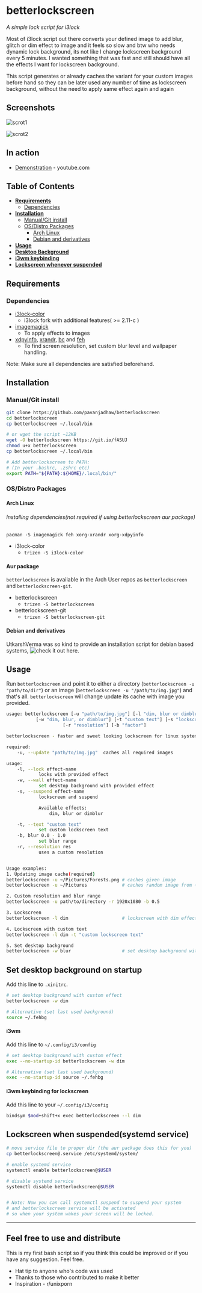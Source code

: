 # betterlockscreen
*A simple lock script for i3lock*

Most of i3lock script out there converts your defined image to add blur, glitch or dim effect to image and it feels so slow and btw who needs dynamic lock background,
its not like I change lockscreen background every 5 minutes.
I wanted something that was fast and still should have all the effects I want for lockscreen background.

This script generates or already caches the variant for your custom images before hand so they can be later used any number of time as lockscreen background,
without the need to apply same effect again and again

## Screenshots

![scrot1](https://github.com/pavanjadhaw/betterlockscreen.demo/raw/master/scrots/scrot1.png "scrot1.png")

![scrot2](https://github.com/pavanjadhaw/betterlockscreen.demo/raw/master/scrots/scrot2.png "scrot2.png")

## In action

* [Demonstration](https://www.youtube.com/watch?v=9Ng5FZwnn6M&feature=youtu.be) - youtube.com

## Table of Contents

- **[Requirements](#requirements)**
    - [Dependencies](#dependencies)
- **[Installation](#installation)**
    - [Manual/Git install](#manualgit-install)
    - [OS/Distro Packages](#osdistro-packages)
        - [Arch Linux](#arch-linux)
        - [Debian and derivatives](#debian-and-derivatives)
- **[Usage](#usage)**
- **[Desktop Background](#set-desktop-background-on-startup)**
- **[i3wm keybinding](#i3wm-keybinding-for-lockscreen)**
- **[Lockscreen whenever suspended](#lockscreen-when-suspendedsystemd-service)**


## Requirements

### Dependencies

- [i3lock-color](https://github.com/PandorasFox/i3lock-color)
	- i3lock fork with additional features( >= 2.11-c )
- [imagemagick](https://www.imagemagick.org/script/index.php)
	- To apply effects to images
- [xdpyinfo](https://www.x.org/archive/X11R7.7/doc/man/man1/xdpyinfo.1.xhtml), [xrandr](https://www.x.org/wiki/Projects/XRandR/), [bc](https://www.gnu.org/software/bc/) and [feh](https://feh.finalrewind.org/)
	- To find screen resolution, set custom blur level and wallpaper handling.

Note: Make sure all dependencies are satisfied beforehand.

## Installation

### Manual/Git install

```sh
git clone https://github.com/pavanjadhaw/betterlockscreen 
cd betterlockscreen
cp betterlockscreen ~/.local/bin

# or wget the script ~12KB
wget -O betterlockscreen https://git.io/fASUJ
chmod u+x betterlockscreen
cp betterlockscreen ~/.local/bin

# Add betterlockscreen to PATH:
# (In your .bashrc, .zshrc etc)
export PATH="${PATH}:${HOME}/.local/bin/"
```


### OS/Distro Packages


#### Arch Linux

###### Installing dependencies(not required if using betterlockscreen aur package)
`pacman -S imagemagick feh xorg-xrandr xorg-xdpyinfo`
- i3lock-color
	- `trizen -S i3lock-color`

#### Aur package

`betterlockscreen` is available in the Arch User repos as `betterlockscreen` and `betterlockscreen-git`.
- betterlockscreen
	- `trizen -S betterlockscreen`
- betterlockscreen-git
	- `trizen -S betterlockscreen-git`


#### Debian and derivatives

UtkarshVerma was so kind to provide an installation script for debian based systems, ![check it out here](https://github.com/UtkarshVerma/installer-scripts).



## Usage

Run `betterlockscreen` and point it to either a directory (`betterlockscreen -u "path/to/dir"`) or an image (`betterlockscreen -u "/path/to/img.jpg"`) and that's all. `betterlockscreen` will change update its cache with image you provided.

```sh
usage: betterlockscreen [-u "path/to/img.jpg"] [-l "dim, blur or dimblur"]
           [-w "dim, blur, or dimblur"] [-t "custom text"] [-s "lockscreen and suspend"]
					 [-r "resolution"] [-b "factor"]

betterlockscreen - faster and sweet looking lockscreen for linux systems.

required:
	-u, --update "path/to/img.jpg"	caches all required images

usage:
	-l, --lock effect-name
			locks with provided effect
	-w, --wall effect-name
			set desktop background with provided effect
	-s, --suspend effect-name
			lockscreen and suspend

			Available effects:
				dim, blur or dimblur

	-t, --text "custom text"
			set custom lockscreen text
	-b, blur 0.0 - 1.0
			set blur range
	-r, --resolution res
			uses a custom resolution


Usage examples:
1. Updating image cache(required)
betterlockscreen -u ~/Pictures/Forests.png # caches given image
betterlockscreen -u ~/Pictures             # caches random image from ~/Pictures directory

2. Custom resolution and blur range
betterlockscreen -u path/to/directory -r 1920x1080 -b 0.5

3. Lockscreen
betterlockscreen -l dim                    # lockscreen with dim effect

4. Lockscreen with custom text
betterlockscreen -l dim -t "custom lockscreen text"

5. Set desktop background
betterlockscreen -w blur                   # set desktop background with blur effect
```


## Set desktop background on startup

Add this line to `.xinitrc`.

```sh
# set desktop background with custom effect
betterlockscreen -w dim

# Alternative (set last used background)
source ~/.fehbg
```


#### i3wm

Add this line to `~/.config/i3/config`

```sh
# set desktop background with custom effect
exec --no-startup-id betterlockscreen -w dim

# Alternative (set last used background)
exec --no-startup-id source ~/.fehbg
```


#### i3wm keybinding for lockscreen

Add this line to your `~/.config/i3/config`

```sh
bindsym $mod+shift+x exec betterlockscreen --l dim
```


## Lockscreen when suspended(systemd service)

```sh
# move service file to proper dir (the aur package does this for you)
cp betterlockscreen@.service /etc/systemd/system/

# enable systemd service
systemctl enable betterlockscreen@$USER

# disable systemd service
systemctl disable betterlockscreen@$USER


# Note: Now you can call systemctl suspend to suspend your system
# and betterlockscreen service will be activated
# so when your system wakes your screen will be locked.
```


---

## Feel free to use and distribute

This is my first bash script so if you think this could be improved or if you have any suggestion. Feel free.

* Hat tip to anyone who's code was used
* Thanks to those who contributed to make it better
* Inspiration - r/unixporn
